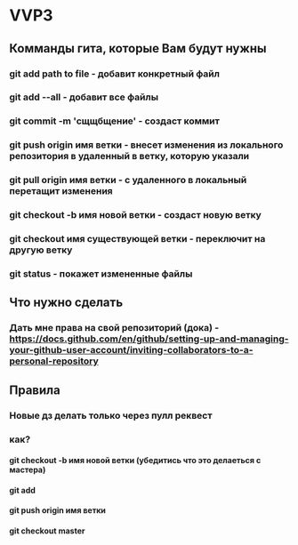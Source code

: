 # VVP3

## Комманды гита, которые Вам будут нужны
### git add path to file - добавит конкретный файл
### git add --all - добавит все файлы
### git commit -m 'сщщбщение' - создаст коммит
### git push origin имя ветки - внесет изменения из локального репозитория в удаленный в ветку, которую указали
### git pull origin имя ветки  - c удаленного в локальный перетащит изменения
### git checkout -b имя новой ветки - создаст новую ветку
### git checkout имя существующей ветки - переключит на другую ветку
### git status - покажет измененные файлы


## Что нужно сделать
### Дать мне права на свой репозиторий (дока) - https://docs.github.com/en/github/setting-up-and-managing-your-github-user-account/inviting-collaborators-to-a-personal-repository


## Правила
### Новые дз делать только через пулл реквест
### как?
#### git checkout -b имя новой ветки (убедитись что это делаеться с мастера)
#### git add
#### git push origin имя ветки
#### git checkout master
